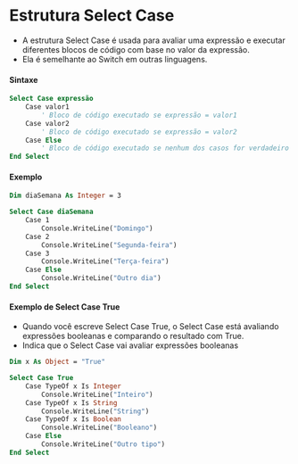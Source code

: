 # Estrutura Select Case

- A estrutura Select Case é usada para avaliar uma expressão e executar diferentes blocos de código com base no valor da expressão. 
- Ela é semelhante ao Switch em outras linguagens.

#### Sintaxe

~~~vb
Select Case expressão
    Case valor1
        ' Bloco de código executado se expressão = valor1
    Case valor2
        ' Bloco de código executado se expressão = valor2
    Case Else
        ' Bloco de código executado se nenhum dos casos for verdadeiro
End Select
~~~

#### Exemplo

~~~vb
Dim diaSemana As Integer = 3

Select Case diaSemana
    Case 1
        Console.WriteLine("Domingo")
    Case 2
        Console.WriteLine("Segunda-feira")
    Case 3
        Console.WriteLine("Terça-feira")
    Case Else
        Console.WriteLine("Outro dia")
End Select
~~~

#### Exemplo de Select Case True

- Quando você escreve Select Case True, o Select Case está avaliando expressões booleanas e comparando o resultado com True. 
- Indica que o Select Case vai avaliar expressões booleanas

~~~vb
Dim x As Object = "True"

Select Case True
    Case TypeOf x Is Integer
        Console.WriteLine("Inteiro")
    Case TypeOf x Is String
        Console.WriteLine("String")
    Case TypeOf x Is Boolean
        Console.WriteLine("Booleano")
    Case Else
        Console.WriteLine("Outro tipo")
End Select
~~~
